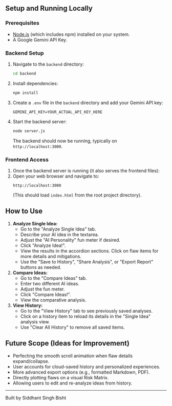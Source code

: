 
## Setup and Running Locally

### Prerequisites

*   [Node.js](https://nodejs.org/) (which includes npm) installed on your system.
*   A Google Gemini API Key.

### Backend Setup

1.  Navigate to the `backend` directory:
    ```bash
    cd backend
    ```
2.  Install dependencies:
    ```bash
    npm install
    ```
3.  Create a `.env` file in the `backend` directory and add your Gemini API key:
    ```
    GEMINI_API_KEY=YOUR_ACTUAL_API_KEY_HERE
    ```
4.  Start the backend server:
    ```bash
    node server.js
    ```
    The backend should now be running, typically on `http://localhost:3000`.

### Frontend Access

1.  Once the backend server is running (it also serves the frontend files):
2.  Open your web browser and navigate to:
    ```
    http://localhost:3000
    ```
    (This should load `index.html` from the root project directory).

## How to Use

1.  **Analyze Single Idea:**
    *   Go to the "Analyze Single Idea" tab.
    *   Describe your AI idea in the textarea.
    *   Adjust the "AI Personality" fun meter if desired.
    *   Click "Analyze Idea!".
    *   View the results in the accordion sections. Click on flaw items for more details and mitigations.
    *   Use the "Save to History", "Share Analysis", or "Export Report" buttons as needed.
2.  **Compare Ideas:**
    *   Go to the "Compare Ideas" tab.
    *   Enter two different AI ideas.
    *   Adjust the fun meter.
    *   Click "Compare Ideas!".
    *   View the comparative analysis.
3.  **View History:**
    *   Go to the "View History" tab to see previously saved analyses.
    *   Click on a history item to reload its details in the "Single Idea" analysis view.
    *   Use "Clear All History" to remove all saved items.


## Future Scope (Ideas for Improvement)

*   Perfecting the smooth scroll animation when flaw details expand/collapse.
*   User accounts for cloud-saved history and personalized experiences.
*   More advanced export options (e.g., formatted Markdown, PDF).
*   Directly plotting flaws on a visual Risk Matrix.
*   Allowing users to edit and re-analyze ideas from history.

---

Built by Siddhant Singh Bisht